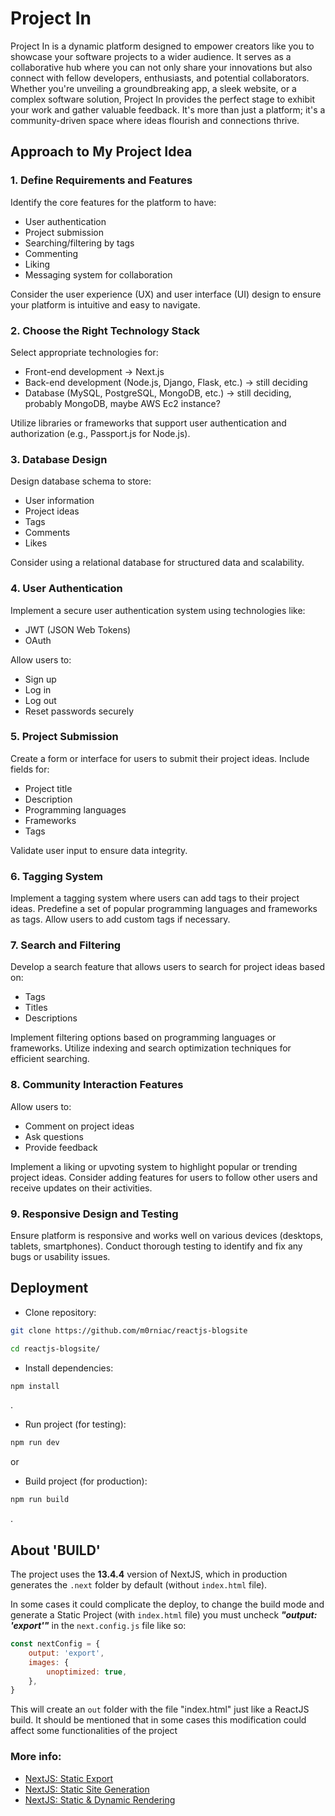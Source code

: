 # Project In
Project In is a dynamic platform designed to empower creators like you to showcase your software projects to a wider audience. It serves as a collaborative hub where you can not only share your innovations but also connect with fellow developers, enthusiasts, and potential collaborators. Whether you're unveiling a groundbreaking app, a sleek website, or a complex software solution, Project In provides the perfect stage to exhibit your work and gather valuable feedback. It's more than just a platform; it's a community-driven space where ideas flourish and connections thrive.

## Approach to My Project Idea

### 1. Define Requirements and Features

Identify the core features for the platform to have:
- User authentication
- Project submission
- Searching/filtering by tags
- Commenting
- Liking
- Messaging system for collaboration

Consider the user experience (UX) and user interface (UI) design to ensure your platform is intuitive and easy to navigate.

### 2. Choose the Right Technology Stack

Select appropriate technologies for:
- Front-end development -> Next.js 
- Back-end development (Node.js, Django, Flask, etc.) -> still deciding
- Database (MySQL, PostgreSQL, MongoDB, etc.) -> still deciding, probably MongoDB, maybe AWS Ec2 instance?

Utilize libraries or frameworks that support user authentication and authorization (e.g., Passport.js for Node.js).

### 3. Database Design

Design database schema to store:
- User information
- Project ideas
- Tags
- Comments
- Likes

Consider using a relational database for structured data and scalability.

### 4. User Authentication

Implement a secure user authentication system using technologies like:
- JWT (JSON Web Tokens)
- OAuth

Allow users to:
- Sign up
- Log in
- Log out
- Reset passwords securely

### 5. Project Submission

Create a form or interface for users to submit their project ideas.
Include fields for:
- Project title
- Description
- Programming languages
- Frameworks
- Tags

Validate user input to ensure data integrity.

### 6. Tagging System

Implement a tagging system where users can add tags to their project ideas.
Predefine a set of popular programming languages and frameworks as tags.
Allow users to add custom tags if necessary.

### 7. Search and Filtering

Develop a search feature that allows users to search for project ideas based on:
- Tags
- Titles
- Descriptions

Implement filtering options based on programming languages or frameworks.
Utilize indexing and search optimization techniques for efficient searching.

### 8. Community Interaction Features

Allow users to:
- Comment on project ideas
- Ask questions
- Provide feedback

Implement a liking or upvoting system to highlight popular or trending project ideas.
Consider adding features for users to follow other users and receive updates on their activities.

### 9. Responsive Design and Testing

Ensure platform is responsive and works well on various devices (desktops, tablets, smartphones).
Conduct thorough testing to identify and fix any bugs or usability issues.

## Deployment

- Clone repository:
```bash
git clone https://github.com/m0rniac/reactjs-blogsite
```
```bash
cd reactjs-blogsite/
```

- Install dependencies:
```bash
npm install
```

.
- Run project (for testing):
```bash
npm run dev
```
or
- Build project (for production):
```bash
npm run build
```

.
## About 'BUILD'

The project uses the **13.4.4** version of NextJS, which in production generates the `.next` folder by default (without `index.html` file).

In some cases it could complicate the deploy, to change the build mode and generate a Static Project (with `index.html` file) you must uncheck ***"output: 'export'"*** in the `next.config.js` file like so:


```javascript
const nextConfig = {
    output: 'export',
    images: {
        unoptimized: true,
    },
}
```


This will create an `out` folder with the file "index.html" just like a ReactJS build. It should be mentioned that in some cases this modification could affect some functionalities of the project

### More info:
- [NextJS: Static Export](https://nextjs.org/docs/pages/building-your-application/deploying/static-exports)
- [NextJS: Static Site Generation](https://nextjs.org/docs/pages/building-your-application/rendering/static-site-generation)
- [NextJS: Static & Dynamic Rendering](https://nextjs.org/docs/app/building-your-application/rendering/static-and-dynamic-rendering)

